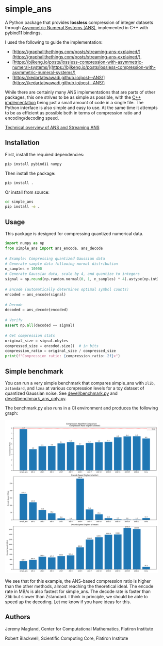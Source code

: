 # simple_ans

A Python package that provides **lossless** compression of integer datasets through [Asymmetric Numeral Systems (ANS)](https://ieeexplore.ieee.org/document/7170048), implemented in C++ with pybind11 bindings.

I used the following to guide the implementation:
* [https://graphallthethings.com/posts/streaming-ans-explained/](https://graphallthethings.com/posts/streaming-ans-explained/).
* [https://bjlkeng.io/posts/lossless-compression-with-asymmetric-numeral-systems/](https://bjlkeng.io/posts/lossless-compression-with-asymmetric-numeral-systems/)
* [https://kedartatwawadi.github.io/post--ANS/](https://kedartatwawadi.github.io/post--ANS/)

While there are certainly many ANS implementations that are parts of other packages, this one strives to be as simple as possible, with the [C++ implementation](./simple_ans/cpp) being just a small amount of code in a single file. The Python interface is also simple and easy to use. At the same time it attempts to be as efficient as possible both in terms of compression ratio and encoding/decoding speed.

[Technical overview of ANS and Streaming ANS](./doc/technical_overview.md)

## Installation

First, install the required dependencies:

```bash
pip install pybind11 numpy
```

Then install the package:

```bash
pip install .
```

Or install from source:

```bash
cd simple_ans
pip install -e .
```

## Usage

This package is designed for compressing quantized numerical data.

```python
import numpy as np
from simple_ans import ans_encode, ans_decode

# Example: Compressing quantized Gaussian data
# Generate sample data following normal distribution
n_samples = 10000
# Generate Gaussian data, scale by 4, and quantize to integers
signal = np.round(np.random.normal(0, 1, n_samples) * 4).astype(np.int32)

# Encode (automatically determines optimal symbol counts)
encoded = ans_encode(signal)

# Decode
decoded = ans_decode(encoded)

# Verify
assert np.all(decoded == signal)

# Get compression stats
original_size = signal.nbytes
compressed_size = encoded.size()  # in bits
compression_ratio = original_size / compressed_size
print(f"Compression ratio: {compression_ratio:.2f}x")
```

## Simple benchmark

You can run a very simple benchmark that compares simple_ans with `zlib`, `zstandard`, and `lzma` at various compression levels for a toy dataset of quantized Gaussian noise. See [devel/benchmark.py](./devel/benchmark.py) and [devel/benchmark_ans_only.py](./devel/benchmark_ans_only.py).

The benchmark.py also runs in a CI environment and produces the following graph:

![Benchmark](https://github.com/magland/simple_ans/blob/benchmark-results/benchmark-results/benchmark.png?raw=true)

We see that for this example, the ANS-based compression ratio is higher than the other methods, almost reaching the theoretical ideal. The encode rate in MB/s is also fastest for simple_ans. The decode rate is faster than Zlib but slower than Zstandard. I think in principle, we should be able to speed up the decoding. Let me know if you have ideas for this.

## Authors

Jeremy Magland, Center for Computational Mathematics, Flatiron Institute

Robert Blackwell, Scientific Computing Core, Flatiron Institute
